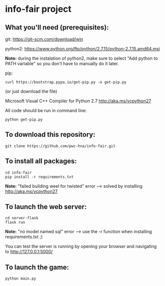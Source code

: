 # info-fair project
## What you'll need (prerequisites):
git: https://git-scm.com/download/win

python2: https://www.python.org/ftp/python/2.7.15/python-2.7.15.amd64.msi

**Note:** during the instalation of python2, make sure to select "Add python to PATH variable" so you don't have to manually do it later.

pip: 

```
curl https://bootstrap.pypa.io/get-pip.py -o get-pip.py
```

(or just download the file)

Microsoft Visual C++ Compiler for Python 2.7 http://aka.ms/vcpython27

All code should be run in command line:

```
python get-pip.py
```

## To download this repository:
```
git clone https://github.com/pwc-hna/info-fair.git
```

## To install all packages:
```
cd info-fair
pip install -r requirements.txt
```
**Note:** "failed building weel for twisted" error --> solved by installing http://aka.ms/vcpython27


## To launch the web server:
```
cd server-flask
flask run
```

**Note:** "no model named sql" error --> use the -r function when installing requirements.txt ;)

You can test the server is running by opening your browser and navigating to http://127.0.0.1:5000/

## To launch the game:
```
python main.py
```
